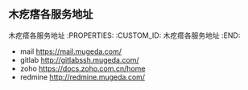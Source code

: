 木疙瘩各服务地址
---------------------------

木疙瘩各服务地址
   :PROPERTIES:
   :CUSTOM_ID: 木疙瘩各服务地址
   :END:

- mail https://mail.mugeda.com/
- gitlab http://gitlabssh.mugeda.com/
- zoho https://docs.zoho.com.cn/home
- redmine http://redmine.mugeda.com/
